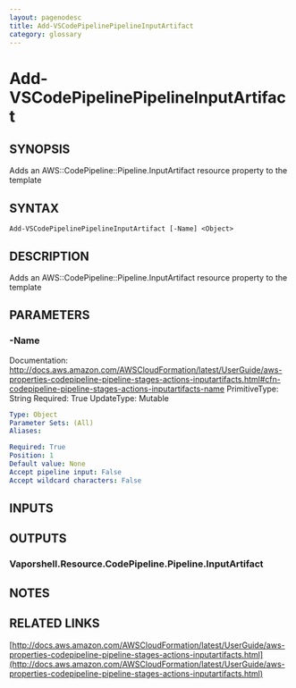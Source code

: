 ```yaml
---
layout: pagenodesc
title: Add-VSCodePipelinePipelineInputArtifact
category: glossary
---
```


# Add-VSCodePipelinePipelineInputArtifact

## SYNOPSIS
Adds an AWS::CodePipeline::Pipeline.InputArtifact resource property to the template

## SYNTAX

```
Add-VSCodePipelinePipelineInputArtifact [-Name] <Object>
```

## DESCRIPTION
Adds an AWS::CodePipeline::Pipeline.InputArtifact resource property to the template

## PARAMETERS

### -Name
Documentation: http://docs.aws.amazon.com/AWSCloudFormation/latest/UserGuide/aws-properties-codepipeline-pipeline-stages-actions-inputartifacts.html#cfn-codepipeline-pipeline-stages-actions-inputartifacts-name
PrimitiveType: String
Required: True
UpdateType: Mutable

```yaml
Type: Object
Parameter Sets: (All)
Aliases: 

Required: True
Position: 1
Default value: None
Accept pipeline input: False
Accept wildcard characters: False
```

## INPUTS

## OUTPUTS

### Vaporshell.Resource.CodePipeline.Pipeline.InputArtifact

## NOTES

## RELATED LINKS

[http://docs.aws.amazon.com/AWSCloudFormation/latest/UserGuide/aws-properties-codepipeline-pipeline-stages-actions-inputartifacts.html](http://docs.aws.amazon.com/AWSCloudFormation/latest/UserGuide/aws-properties-codepipeline-pipeline-stages-actions-inputartifacts.html)

